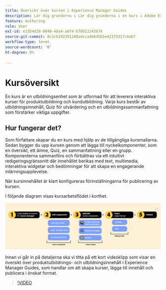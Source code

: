```yaml
---
title: Översikt över kursen i Experience Manager Guides
description: Lär dig grunderna i Lär dig grunderna i en kurs i Adobe Experience Manager Guides.
feature: Authoring
role: User
exl-id: e33b4d28-8040-48a4-a074-bf8912243674
source-git-commit: 0c3cb192391248adcca4b845b5e4237531fc0ab7
workflow-type: tm+mt
source-wordcount: '0'
ht-degree: 0%

---
```


# Kursöversikt

En kurs är en utbildningsenhet som är utformad för att leverera interaktiva kurser för produktutbildning och kundutbildning.  Varje kurs består av utbildningsinnehåll, Quiz för utvärdering och en utbildningssammanfattning som förstärker viktiga uppgifter.

## Hur fungerar det?

Som författare skapar du en kurs med hjälp av de tillgängliga kursmallarna. Sedan bygger du upp kursen genom att lägga till nyckelkomponenter, som en översikt, ett ämne, Quiz, en sammanfattning eller en grupp. Komponenterna sammanförs och förbättras via ett intuitivt redigeringsgränssnitt där innehållet berikas med text, multimedia, interaktiva widgetar och bedömningar för att skapa en engagerande inlärningsupplevelse.

När kursinnehållet är klart konfigureras förinställningarna för publicering av kursen.

I följande diagram visas kursarbetsflödet i korthet.

![](assets/learning-course-workflow.png)

Innan vi går in på detaljerna ska vi titta på ett kort videoklipp som visar en översikt över produktutbildnings- och utbildningsinnehåll i Experience Manager Guides, som handlar om att skapa kurser, lägga till innehåll och publicera i önskat format.

>[!VIDEO](https://video.tv.adobe.com/v/3475302/learning-content-aem-guides)
